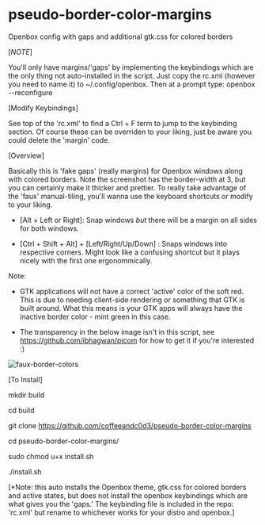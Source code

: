 # pseudo-border-color-margins
Openbox config with gaps and additional gtk.css for colored borders

[*NOTE*] 

You'll only have margins/'gaps' by implementing the keybindings which are the only thing not auto-installed in the script. Just copy the rc.xml (however you need to name it) to ~/.config/openbox. Then at a prompt type: openbox --reconfigure

[Modify Keybindings]

See top of the 'rc.xml' to find a Ctrl + F term to jump to the keybinding section. Of course these can be overriden to your liking, just be aware you could delete the 'margin' code. 

[Overview]

Basically this is 'fake gaps' (really margins) for Openbox windows along with colored borders. Note the screenshot has the border-width at 3, but you can certainly make it thicker and prettier. 
To really take advantage of the 'faux' manual-tiling, you'll wanna use the keyboard shortcuts or modify to your liking. 

* [Alt + Left or Right]:
Snap windows *but* there will be a margin on all sides for both windows.

* [Ctrl + Shift + Alt] + [Left/Right/Up/Down] : 
Snaps windows into respective corners. Might look like a confusing shortcut but it plays nicely with the first one 
ergonommically. 

Note: 

* GTK applications will not have a correct 'active' color of the soft red. This is due to needing client-side rendering or something that GTK is built around. 
What this means is your GTK apps will always have the inactive border color - mint green in this case. 

* The transparency in the below image isn't in this script, see https://github.com/ibhagwan/picom for how to get it if you're interested :)

![faux-border-colors](https://user-images.githubusercontent.com/31811490/158075168-4eac0bc5-76db-488d-8b42-bc4df596f772.png)

[To Install]

mkdir build

cd build

git clone https://github.com/coffeeandc0d3/pseudo-border-color-margins

cd pseudo-border-color-margins/ 

sudo chmod u+x install.sh

./install.sh

[*Note: this auto installs the Openbox theme, gtk.css for colored borders and active states, but does not install the openbox keybindings which are what gives you the 'gaps.' The keybinding file is included in the repo: 'rc.xml' but rename to whichever works for your distro and openbox.]
